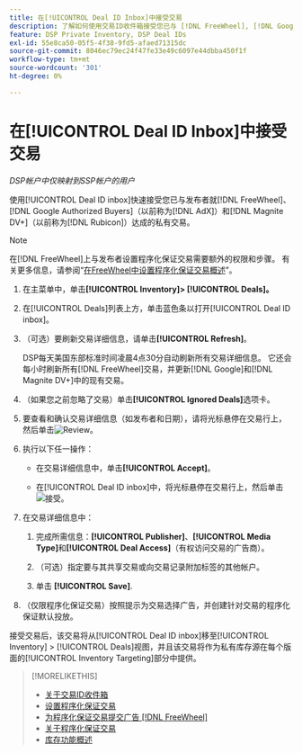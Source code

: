 ```yaml
---
title: 在[!UICONTROL Deal ID Inbox]中接受交易
description: 了解如何使用交易ID收件箱接受您已与 [!DNL FreeWheel], [!DNL Google Authorized Buyers] (formerly known as [!DNL AdX]), and [!DNL Magnite DV+] （以前称为 [!DNL Rubicon]）上的发布者协商的私有交易。
feature: DSP Private Inventory, DSP Deal IDs
exl-id: 55e8ca50-05f5-4f38-9fd5-afaed71315dc
source-git-commit: 8046ec79ec24f47fe33e49c6097e44dbba450f1f
workflow-type: tm+mt
source-wordcount: '301'
ht-degree: 0%

---
```


# 在[!UICONTROL Deal ID Inbox]中接受交易

*DSP帐户中仅映射到SSP帐户的用户*

使用[!UICONTROL Deal ID inbox]快速接受您已与发布者就[!DNL FreeWheel]、[!DNL Google Authorized Buyers]（以前称为[!DNL AdX]）和[!DNL Magnite DV+]（以前称为[!DNL Rubicon]）达成的私有交易。

>[!NOTE]
>
>在[!DNL FreeWheel]上与发布者设置程序化保证交易需要额外的权限和步骤。 有关更多信息，请参阅“[在FreeWheel中设置程序化保证交易概述](freewheel-overview.md)”。

1. 在主菜单中，单击&#x200B;**[!UICONTROL Inventory]> [!UICONTROL Deals]。**

1. 在[!UICONTROL Deals]列表上方，单击蓝色条以打开[!UICONTROL Deal ID inbox]。

1. （可选）要刷新交易详细信息，请单击&#x200B;**[!UICONTROL Refresh]**。

   DSP每天美国东部标准时间凌晨4点30分自动刷新所有交易详细信息。 它还会每小时刷新所有[!DNL FreeWheel]交易，并更新[!DNL Google]和[!DNL Magnite DV+]中的现有交易。

1. （如果您之前忽略了交易）单击&#x200B;**[!UICONTROL Ignored Deals]**&#x200B;选项卡。

1. 要查看和确认交易详细信息（如发布者和日期），请将光标悬停在交易行上，然后单击![Review](/help/dsp/assets/review.png)。

1. 执行以下任一操作：

   * 在交易详细信息中，单击&#x200B;**[!UICONTROL Accept]**。

   * 在[!UICONTROL Deal ID inbox]中，将光标悬停在交易行上，然后单击![接受](/help/dsp/assets/accept.png)。

1. 在交易详细信息中：
   1. 完成所需信息：**[!UICONTROL Publisher]**、**[!UICONTROL Media Type]**&#x200B;和&#x200B;**[!UICONTROL Deal Access]**（有权访问交易的广告商）。
   1. （可选）指定要与其共享交易或向交易记录附加标签的其他帐户。

   1. 单击 **[!UICONTROL Save]**.

1. （仅限程序化保证交易）按照提示为交易选择广告，并创建针对交易的程序化保证默认投放。

接受交易后，该交易将从[!UICONTROL Deal ID inbox]移至[!UICONTROL Inventory] > [!UICONTROL Deals]视图，并且该交易将作为私有库存源在每个版面的[!UICONTROL Inventory Targeting]部分中提供。

>[!MORELIKETHIS]
>
>* [关于交易ID收件箱](deal-id-inbox-about.md)
>* [设置程序化保证交易](programmatic-guaranteed-set-up.md)
>* [为程序化保证交易提交广告 [!DNL FreeWheel]](freewheel-submit.md)
>* [关于程序化保证交易](programmatic-guaranteed-about.md)
>* [库存功能概述](inventory-overview.md)

